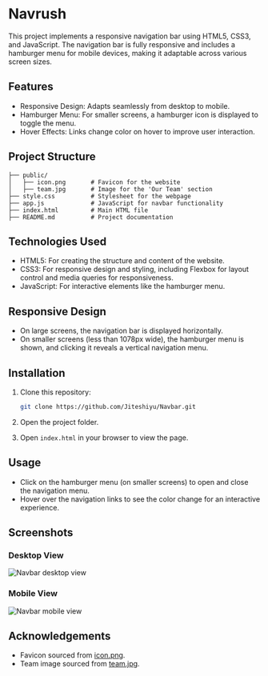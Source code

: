 # Navrush

This project implements a responsive navigation bar using HTML5, CSS3, and JavaScript. The navigation bar is fully responsive and includes a hamburger menu for mobile devices, making it adaptable across various screen sizes.

## Features

- Responsive Design: Adapts seamlessly from desktop to mobile.
- Hamburger Menu: For smaller screens, a hamburger icon is displayed to toggle the menu.
- Hover Effects: Links change color on hover to improve user interaction.

## Project Structure
```
├── public/
│   ├── icon.png       # Favicon for the website
│   ├── team.jpg       # Image for the 'Our Team' section
├── style.css          # Stylesheet for the webpage
├── app.js             # JavaScript for navbar functionality
├── index.html         # Main HTML file
├── README.md          # Project documentation
```

## Technologies Used

- HTML5: For creating the structure and content of the website.
- CSS3: For responsive design and styling, including Flexbox for layout control and media queries for responsiveness.
- JavaScript: For interactive elements like the hamburger menu.

## Responsive Design

- On large screens, the navigation bar is displayed horizontally.
- On smaller screens (less than 1078px wide), the hamburger menu is shown, and clicking it reveals a vertical navigation menu.

## Installation

1. Clone this repository:
   ``` bash
   git clone https://github.com/Jiteshiyu/Navbar.git
   ```
3. Open the project folder.

4. Open `index.html` in your browser to view the page.

## Usage

- Click on the hamburger menu (on smaller screens) to open and close the navigation menu.
- Hover over the navigation links to see the color change for an interactive experience.

## Screenshots

### Desktop View
![Navbar desktop view](https://github.com/user-attachments/assets/961fcc47-0a53-4c30-9a7d-751629a842cc)

### Mobile View
![Navbar mobile view](https://github.com/user-attachments/assets/5a7278a9-8366-4abb-88fe-9fca38894a1f)

## Acknowledgements

- Favicon sourced from [icon.png](./public/icon.png).
- Team image sourced from [team.jpg](./public/team.jpg).

